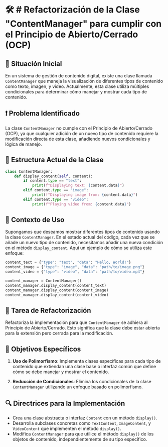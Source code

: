 # 🛠️ # Refactorización de la Clase "ContentManager" para cumplir con el Principio de Abierto/Cerrado (OCP)

## 📑 Situación Inicial

En un sistema de gestión de contenido digital, existe una clase llamada `ContentManager` que maneja la visualización de diferentes tipos de contenido como texto, imagen, y video. Actualmente, esta clase utiliza múltiples condicionales para determinar cómo manejar y mostrar cada tipo de contenido.

## ❗ Problema Identificado

La clase `ContentManager` no cumple con el Principio de Abierto/Cerrado (OCP), ya que cualquier adición de un nuevo tipo de contenido requiere la modificación directa de esta clase, añadiendo nuevos condicionales y lógica de manejo.

## 🧩 Estructura Actual de la Clase

```python
class ContentManager:
    def display_content(self, content):
        if content.type == "text":
            print(f"Displaying text: {content.data}")
        elif content.type == "image":
            print(f"Displaying image from: {content.data}")
        elif content.type == "video":
            print(f"Playing video from: {content.data}")
```

## 🚀 Contexto de Uso

Supongamos que deseamos mostrar diferentes tipos de contenido usando la clase `ContentManager`. En el estado actual del código, cada vez que se añade un nuevo tipo de contenido, necesitamos añadir una nueva condición en el método `display_content`. Aquí un ejemplo de cómo se utiliza este enfoque:

```python
content_text = {"type": "text", "data": "Hello, World!"}
content_image = {"type": "image", "data": "path/to/image.png"}
content_video = {"type": "video", "data": "path/to/video.mp4"}

content_manager = ContentManager()
content_manager.display_content(content_text)
content_manager.display_content(content_image)
content_manager.display_content(content_video)
```

## 🎯 Tarea de Refactorización

Refactoriza la implementación para que `ContentManager` se adhiera al Principio de Abierto/Cerrado. Esto significa que la clase debe estar abierta para la extensión pero cerrada para la modificación.

## 📝 Objetivos Específicos

1. **Uso de Polimorfismo**: Implementa clases específicas para cada tipo de contenido que extiendan una clase base o interfaz común que define cómo se debe manejar y mostrar el contenido.

2. **Reducción de Condicionales**: Elimina los condicionales de la clase `ContentManager` utilizando un enfoque basado en polimorfismo.

## 🔍 Directrices para la Implementación

- Crea una clase abstracta o interfaz `Content` con un método `display()`.
- Desarrolla subclases concretas como `TextContent`, `ImageContent`, y `VideoContent` que implementen el método `display()`.
- Modifica `ContentManager` para que utilice el método `display()` de los objetos de contenido, independientemente de su tipo específico.
